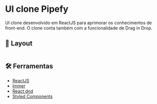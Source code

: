 # UI clone Pipefy

<p>UI clone desenvolvido em ReactJS para aprimorar os conhecimentos de front-end. O clone conta também com a funcionalidade de Drag in Drop.</p>

## :art: Layout

<img src="" />

## :hammer_and_wrench: Ferramentas

- [ReactJS](https://pt-br.reactjs.org/)
- [Immer](https://www.npmjs.com/package/immer)
- [React dnd](https://react-dnd.github.io/react-dnd/about)
- [Styled Components](https://styled-components.com/)
